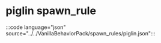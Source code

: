 # piglin spawn_rule

:::code language="json" source="../../VanillaBehaviorPack/spawn_rules/piglin.json":::